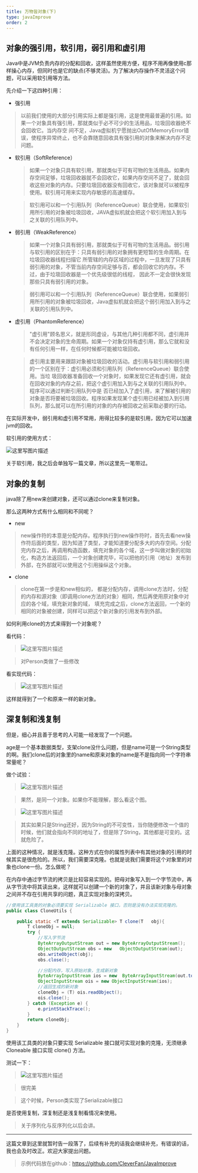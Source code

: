 ```yaml
---
title: 万物皆对象(下)
type: javaImprove
order: 2
---
```


## **对象的强引用，软引用，弱引用和虚引用**
  
  Java中是JVM负责内存的分配和回收，这样虽然使用方便，程序不用再像使用c那样操心内存，但同时也是它的缺点(不够灵活)。为了解决内存操作不灵活这个问题，可以采用软引用等方法。

先介绍一下这四种引用：

- 强引用

 > 以前我们使用的大部分引用实际上都是强引用，这是使用最普遍的引用。如果一个对象具有强引用，那就类似于必不可少的生活用品，垃圾回收器绝不会回收它。当内存空 间不足，Java虚拟机宁愿抛出OutOfMemoryError错误，使程序异常终止，也不会靠随意回收具有强引用的对象来解决内存不足问题。


- 软引用（SoftReference）

  > 如果一个对象只具有软引用，那就类似于可有可物的生活用品。如果内存空间足够，垃圾回收器就不会回收它，如果内存空间不足了，就会回收这些对象的内存。只要垃圾回收器没有回收它，该对象就可以被程序使用。软引用可用来实现内存敏感的高速缓存。
   
   > 软引用可以和一个引用队列（ReferenceQueue）联合使用，如果软引用所引用的对象被垃圾回收，JAVA虚拟机就会把这个软引用加入到与之关联的引用队列中。

 
- 弱引用（WeakReference）
    > 如果一个对象只具有弱引用，那就类似于可有可物的生活用品。弱引用与软引用的区别在于：只具有弱引用的对象拥有更短暂的生命周期。在垃圾回收器线程扫描它 所管辖的内存区域的过程中，一旦发现了只具有弱引用的对象，不管当前内存空间足够与否，都会回收它的内存。不过，由于垃圾回收器是一个优先级很低的线程， 因此不一定会很快发现那些只具有弱引用的对象。 
   
   >  弱引用可以和一个引用队列（ReferenceQueue）联合使用，如果弱引用所引用的对象被垃圾回收，Java虚拟机就会把这个弱引用加入到与之关联的引用队列中。


- 虚引用（PhantomReference）
    > "虚引用"顾名思义，就是形同虚设，与其他几种引用都不同，虚引用并不会决定对象的生命周期。如果一个对象仅持有虚引用，那么它就和没有任何引用一样，在任何时候都可能被垃圾回收。
    
    > 虚引用主要用来跟踪对象被垃圾回收的活动。虚引用与软引用和弱引用的一个区别在于：虚引用必须和引用队列（ReferenceQueue）联合使用。当垃 圾回收器准备回收一个对象时，如果发现它还有虚引用，就会在回收对象的内存之前，把这个虚引用加入到与之关联的引用队列中。程序可以通过判断引用队列中是 否已经加入了虚引用，来了解被引用的对象是否将要被垃圾回收。程序如果发现某个虚引用已经被加入到引用队列，那么就可以在所引用的对象的内存被回收之前采取必要的行动。

在实际开发中，弱引用和虚引用不常用，用得比较多的是软引用，因为它可以加速jvm的回收。

软引用的使用方式：

![这里写图片描述](http://img.blog.csdn.net/20161127203117708) 

关于软引用，我之后会单独写一篇文章，所以这里先一笔带过。

## **对象的复制**

java除了用new来创建对象，还可以通过clone来复制对象。

那么这两种方式有什么相同和不同呢？ 

- new

>new操作符的本意是分配内存。程序执行到new操作符时，首先去看new操作符后面的类型，因为知道了类型，才能知道要分配多大的内存空间。分配完内存之后，再调用构造函数，填充对象的各个域，这一步叫做对象的初始化，构造方法返回后，一个对象创建完毕，可以把他的引用（地址）发布到外部，在外部就可以使用这个引用操纵这个对象。

- clone
>clone在第一步是和new相似的， 都是分配内存，调用clone方法时，分配的内存和源对象（即调用clone方法的对象）相同，然后再使用原对象中对应的各个域，填充新对象的域， 填充完成之后，clone方法返回，一个新的相同的对象被创建，同样可以把这个新对象的引用发布到外部。


如何利用clone的方式来得到一个对象呢？

看代码：

>![这里写图片描述](http://img.blog.csdn.net/20161127204300965)

>对Person类做了一些修改

看实现代码：

> ![这里写图片描述](http://img.blog.csdn.net/20161127204359354)

这样就得到了一个和原来一样的新对象。


## **深复制和浅复制**

但是，细心并且善于思考的人可能一经发现了一个问题。

age是一个基本数据类型，支架clone没什么问题，但是name可是一个String类型的啊。我们clone后的对象里的name和原来对象的name是不是指向同一个字符串常量呢？

做个试验：

> ![这里写图片描述](http://img.blog.csdn.net/20161127205753811) 

> 果然，是同一个对象。如果你不能理解，那么看这个图。

> ![这里写图片描述](http://img.blog.csdn.net/20161127210126755)

> 其实如果只是String还好，因为String的不可变性，当你随便修改一个值的时候，他们就会指向不同的地址了，但是除了String，其他都是可变的。这就危险了。


上面的这种情况，就是浅克隆。这种方式在你的属性列表中有其他对象的引用的时候其实是很危险的。所以，我们需要深克隆。也就是说我们需要将这个对象里的对象也clone一份。怎么做呢？

在内存中通过字节流的拷贝是比较容易实现的。把母对象写入到一个字节流中，再从字节流中将其读出来，这样就可以创建一个新的对象了，并且该新对象与母对象之间并不存在引用共享的问题，真正实现对象的深拷贝。
```java
//使用该工具类的对象必须要实现 Serializable 接口，否则是没有办法实现克隆的。
public class CloneUtils {

    public static <T extends Serializable> T clone(T   obj){
        T cloneObj = null;
        try {
            //写入字节流
            ByteArrayOutputStream out = new ByteArrayOutputStream();
            ObjectOutputStream obs = new   ObjectOutputStream(out);
            obs.writeObject(obj);
            obs.close();

            //分配内存，写入原始对象，生成新对象
            ByteArrayInputStream ios = new  ByteArrayInputStream(out.toByteArray());
            ObjectInputStream ois = new ObjectInputStream(ios);
            //返回生成的新对象
            cloneObj = (T) ois.readObject();
            ois.close();
        } catch (Exception e) {
            e.printStackTrace();
        }
        return cloneObj;
    }
}
```
使用该工具类的对象只要实现 Serializable 接口就可实现对象的克隆，无须继承 Cloneable 接口实现 clone() 方法。

测试一下：

> ![这里写图片描述](http://img.blog.csdn.net/20161127211824152)

> 很完美

>这个时候，Person类实现了Serializable接口

是否使用复制，深复制还是浅复制看情况来使用。


> 关于序列化与反序列化以后会讲。


----------
这篇文章到这里就暂时告一段落了，后续有补充的话我会继续补充，有错误的话，我也会及时改正。欢迎大家提出问题。

> 示例代码放在github：https://github.com/CleverFan/JavaImprove
